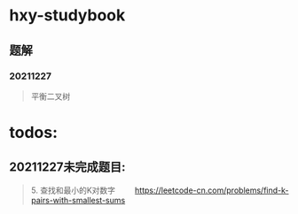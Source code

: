 # hxy-studybook
## 题解

### 20211227
> 平衡二叉树



# todos:


## 20211227未完成题目:

>5. 查找和最小的K对数字       
 https://leetcode-cn.com/problems/find-k-pairs-with-smallest-sums





